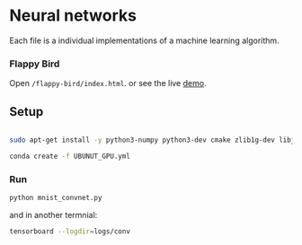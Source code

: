 # Neural networks

Each file is a individual implementations of a machine learning algorithm.

### Flappy Bird

Open `/flappy-bird/index.html`. or see the live [demo](https://draichi.github.io/ai-flappy-bird/index.html).

## Setup

```sh

sudo apt-get install -y python3-numpy python3-dev cmake zlib1g-dev libjpeg-dev xvfb libav-tools xorg-dev python3-opengl libboost-all-dev libsdl2-dev swig

conda create -f UBUNUT_GPU.yml

```

### Run

```sh
python mnist_convnet.py
```
and in another termnial:
```sh
tensorboard --logdir=logs/conv
```